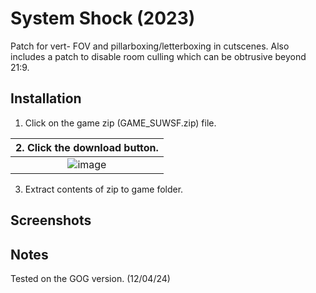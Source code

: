 # System Shock (2023)
Patch for vert- FOV and pillarboxing/letterboxing in cutscenes. Also includes a patch to disable room culling which can be obtrusive beyond 21:9.

## Installation
1. Click on the game zip (GAME_SUWSF.zip) file.

| 2. Click the download button. |
|:-------------------------------------:|
| ![image](https://github.com/Lyall/UltrawidePatches/assets/695941/5ce06a5d-5d52-477d-9c02-84941ba833cb) |
3. Extract contents of zip to game folder.

## Screenshots

## Notes
Tested on the GOG version. (12/04/24)
